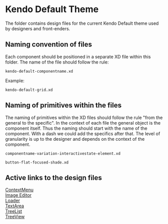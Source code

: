 # Kendo Default Theme
 
The folder contains design files for the current Kendo Default theme used by designers and front-enders.
 

## Naming convention of files
Each component should be positioned in a separate XD file within this folder. The name of the file should follow the rule:
 
```
kendo-default-componentname.xd
```
 
Example:
 
```
kendo-default-grid.xd
```


## Naming of primitives within the files
The naming of primitives within the XD files should follow the rule "from the general to the specific". In the context of each file the general object is the component itself. Thus the naming should start with the name of the component. With a dash we could add the specifics after that. The level of granularity is up to the designer and depends on the context of the component.

```
componentname-variation-interactivestate-element.xd
```


```
button-flat-focused-shade.xd
```

## Active links to the design files
[ContextMenu](https://xd.adobe.com/view/256f00ac-7e9f-49e3-9c3d-784623ba0faf-703c/)  
[Image Editor](https://xd.adobe.com/view/e080168d-4caf-41c9-8bbe-1c76fb368471-b5d3/)  
[Loader](https://xd.adobe.com/view/989e7bcb-afce-4c5e-a367-288be28fc4bc-cdcd/)  
[TextArea](https://xd.adobe.com/view/07136469-3230-4d48-8427-6ff9da7f01c5-5240/)  
[TreeList](https://xd.adobe.com/view/643ad196-d0dc-4ab3-a322-3d8baf258805-3169/)  
[TreeView](https://xd.adobe.com/view/abb1b91f-42e1-4aeb-8c53-99e8a98ca1c0-fee2/)  